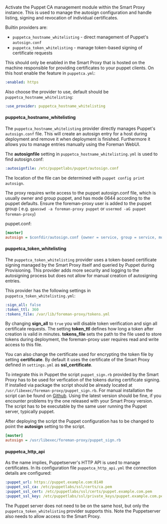
Activate the Puppet CA management module within the Smart Proxy instance.  This is used to manage the autosign configuration and handle listing, signing and revocation of individual certificates.

Builtin providers are:

* `puppetca_hostname_whitelisting` - direct management of Puppet's `autosign.conf`
* `puppetca_token_whitelisting` - manage token-based signing of certificate requests

This should only be enabled in the Smart Proxy that is hosted on the machine responsible for providing certificates to your puppet clients. On this host enable the feature in `puppetca.yml`:

```yaml
:enabled: https
```

Also choose the provider to use, default should be `puppetca_hostname_whitelisting`:
```yaml
:use_provider: puppetca_hostname_whitelisting
```

#### puppetca_hostname_whitelisting

The `puppetca_hostname_whitelisting` provider directly manages Puppet's `autosign.conf` file.
This will create an autosign entry for a host during deployment and remove it when deployment is finished.
Furthermore it allows you to manage entries manually using the Foreman WebUI.

The **autosignfile** setting in `puppetca_hostname_whitelisting.yml` is used to find autosign.conf:

```yaml
:autosignfile: /etc/puppetlabs/puppet/autosign.conf
```

The location of the file can be determined with `puppet config print autosign`.

The proxy requires write access to the puppet autosign.conf file, which is usually owner and group puppet, and has mode 0644 according to the puppet defaults. Ensure the foreman-proxy user is added to the puppet group ( e.g. `gpasswd -a foreman-proxy puppet` or `usermod -aG puppet foreman-proxy`)

puppet.conf:
```ini
[master]
autosign = $confdir/autosign.conf {owner = service, group = service, mode = 664 }
```

#### puppetca_token_whitelisting

The `puppetca_token_whitelisting` provider uses a token-based certificate signing managed by the Smart Proxy itself and queried by Puppet during Provisioning.
This provider adds more security and logging to the autosigning process but does not allow for manual creation of autosigning entries.

This provider has the following settings in `puppetca_token_whitelisting.yml`:

```yaml
:sign_all: false
:token_ttl: 360
:tokens_file: /var/lib/foreman-proxy/tokens.yml
```

By changing **sign_all** to `true` you will disable token verification and sign all certificate requests.
The setting **token_ttl** defines how long a token after creation is valid in minutes.
**tokens_file** sets the path to the file used to store tokens during deployment, the foreman-proxy user requires read and write access to this file.

You can also change the certificate used for encrypting the token file by setting **certificate**. By default it uses the certificate of the Smart Proxy defined in `settings.yml` as **ssl_certificate**.

To integrate this in Puppet the script `puppet_sign.rb` provided by the Smart Proxy has to be used for verfication of the tokens during certificate signing.
If installed via package the script should be already located at `/usr/libexec/foreman-proxy/puppet_sign.rb`.
For manual installation the script can be found on [Github](https://github.com/theforeman/smart-proxy/blob/develop/extra/puppet_sign.rb). Using the latest version should be fine, if you encounter problems try the one released with your Smart Proxy version.
The script has to be executable by the same user running the Puppet server, typically puppet.

After deploying the script the Puppet configuration has to be changed to point the **autosign** setting to the script.

```ini
[master]
autosign = /usr/libexec/foreman-proxy/puppet_sign.rb
```

#### puppetca_http_api

As the name implies, Puppetserver's HTTP API is used to manage certificates. In its configuration file `puppetca_http_api.yml` the connection details are configured:

```yaml
:puppet_url: https://puppet.example.com:8140
:puppet_ssl_ca: /etc/puppetlabs/ssl/certs/ca.pem
:puppet_ssl_cert: /etc/puppetlabs/ssl/certs/puppet.example.com.pem
:puppet_ssl_key: /etc/puppetlabs/ssl/private_keys/puppet.example.com.pem
```

The Puppet server does not need to be on the same host, but only the `puppetca_token_whitelisting` provider supports this. Note the Puppetserver also needs to allow access to the Smart Proxy.
